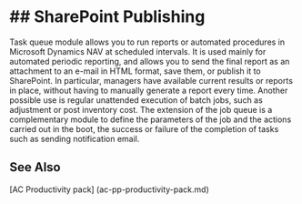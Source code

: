 ﻿---
Title: "the extension of the job queue (Job Queue)"
Author: Autocont
Ms. custom: on
Ms date: 02/26/2018
reviewer: Ms.
Ms. suite:
Ms. _pltfrm tgt:
Ms. topic: article
MS Sales: dynamics-nav-2018
Ms. translationtype: Human Translation
Ms. sourcegitcommit: 
Ms. openlocfilehash: 
Ms. contentlocale: cs-cz
Ms. lasthandoff: 02/26/2018

---

# ## <a name = "ac-pp-job-queue-extension.md" > </a> SharePoint Publishing

Task queue module allows you to run reports or automated procedures in Microsoft Dynamics NAV at scheduled intervals. It is used mainly for automated periodic reporting, and allows you to send the final report as an attachment to an e-mail in HTML format, save them, or publish it to SharePoint. In particular, managers have available current results or reports in place, without having to manually generate a report every time. Another possible use is regular unattended execution of batch jobs, such as adjustment or post inventory cost.
The extension of the job queue is a complementary module to define the parameters of the job and the actions carried out in the boot, the success or failure of the completion of tasks such as sending notification email.

## <a name = "see-also" > </a>See Also  
[AC Productivity pack] (ac-pp-productivity-pack.md)  

